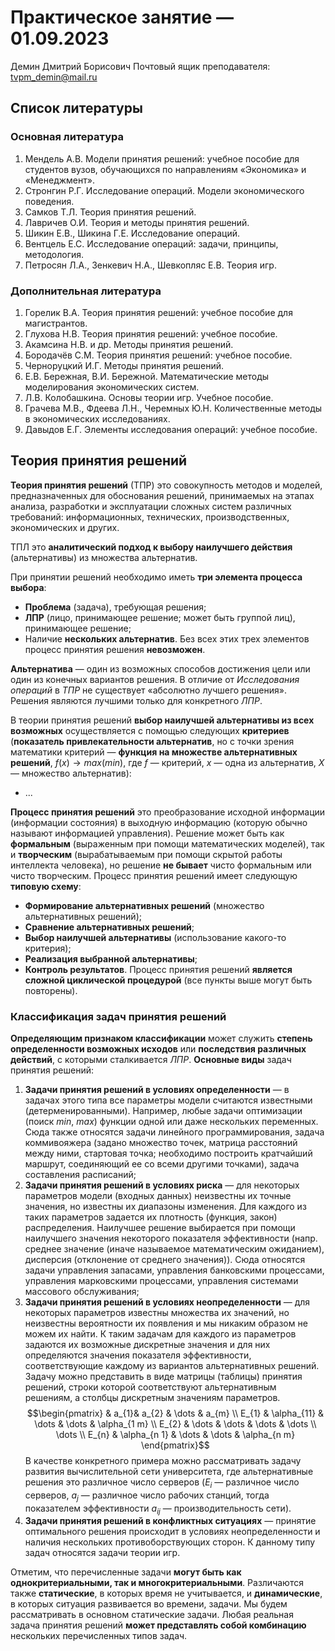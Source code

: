 # Практическое занятие — 01.09.2023
Демин Дмитрий Борисович
Почтовый ящик преподавателя: tvpm_demin@mail.ru
## Список литературы
### Основная литература

1. Мендель А.В. Модели принятия решений: учебное пособие для студентов вузов, обучающихся по направлениям «Экономика» и «Менеджмент».
2. Стронгин Р.Г. Исследование операций. Модели экономического поведения.
3. Самков Т.Л. Теория принятия решений.
4. Лавричев О.И. Теория и методы принятия решений.
5. Шикин Е.В., Шикина Г.Е. Исследование операций.
6. Вентцель Е.С. Исследование операций: задачи, принципы, методология.
7. Петросян Л.А., Зенкевич Н.А., Шевкопляс Е.В. Теория игр.
### Дополнительная литература

1. Горелик В.А. Теория принятия решений: учебное пособие для магистрантов.
2. Глухова Н.В. Теория принятия решений: учебное пособие.
3. Акамсина Н.В. и др. Методы принятия решений.
4. Бородачёв С.М. Теория принятия решений: учебное пособие.
5. Черноруцкий И.Г. Методы принятия решений.
6. Е.В. Бережная, В.И. Бережной. Математические методы моделирования экономических систем.
7. Л.В. Колобашкина. Основы теории игр. Учебное пособие.
8. Грачева М.В., Фдеева Л.Н., Черемных Ю.Н. Количественные методы в экономических исследованиях.
9. Давыдов Е.Г. Элементы исследования операций: учебное пособие.
## Теория принятия решений

**Теория принятия решений** (ТПР) это совокупность методов и моделей, предназначенных для обоснования решений, принимаемых на этапах анализа, разработки и эксплуатации сложных систем различных требований: информационных, технических, производственных, экономических и других.

ТПЛ это **аналитический подход к выбору наилучшего действия** (альтернативы) из множества альтернатив.

При принятии решений необходимо иметь **три элемента процесса выбора**:
* **Проблема** (задача), требующая решения;
* **ЛПР** (лицо, принимающее решение; может быть группой лиц), принимающее решение;
* Наличие **нескольких альтернатив**.
Без всех этих трех элементов процесс принятия решения **невозможен**.

**Альтернатива** — один из возможных способов достижения цели или один из конечных вариантов решения.
В отличие от *Исследования операций* в *ТПР* не существует «абсолютно лучшего решения». Решения являются лучшими только для конкретного *ЛПР*.

В теории принятия решений **выбор наилучшей альтернативы из всех возможных** осуществляется с помощью следующих **критериев** (**показатель привлекательности альтернатив**, но с точки зрения математики критерий — **функция на множестве альтернативных решений**, $f(x) \to max(min)$, где $f$ — критерий, $x$ — одна из альтернатив, $X$ — множество альтернатив):
* ...

**Процесс принятия решений** это преобразование исходной информации (информации состояния) в выходную информацию (которую обычно называют информацией управления).
Решение может быть как **формальным** (выраженным при помощи математических моделей), так и **творческим** (вырабатываемым при помощи скрытой работы интеллекта человека), но решение **не бывает** чисто формальным или чисто творческим.
Процесс принятия решений имеет следующую **типовую схему**:
* **Формирование альтернативных решений** (множество альтернативных решений);
* **Сравнение альтернативных решений**;
* **Выбор наилучшей альтернативы** (использование какого-то критерия);
* **Реализация выбранной альтернативы**;
* **Контроль результатов**.
Процесс принятия решений **является сложной циклической процедурой** (все пункты выше могут быть повторены).
### Классификация задач принятия решений

**Определяющим признаком классификации** может служить **степень определенности возможных исходов** или **последствия различных действий**, с которыми сталкивается *ЛПР*.
**Основные виды** задач принятия решений:
1. **Задачи принятия решений в условиях определенности** — в задачах этого типа все параметры модели считаются известными (детерменированными). Например, любые задачи оптимизации (поиск $min$, $max$) функции одной или даже нескольких переменных. Сюда также относятся задачи линейного программирования, задача коммивояжера (задано множество точек, матрица расстояний между ними, стартовая точка; необходимо построить кратчайший маршрут, соединяющий ее со всеми другими точками), задача составления расписаний;
2. **Задачи принятия решений в условиях риска** — для некоторых параметров модели (входных данных) неизвестны их точные значения, но известны их диапазоны изменения. Для каждого из таких параметров задается их плотность (функция, закон) распределения. Наилучшее решение выбирается при помощи наилучшего значения некоторого показателя эффективности (напр. среднее значение (иначе называемое математическим ожиданием), дисперсия (отклонение от среднего значения)). Сюда относятся задачи управления запасами, управления банковскими процессами, управления марковскими процессами, управления системами массового обслуживания;
3. **Задачи принятия решений в условиях неопределенности** — для некоторых параметров известны множества их значений, но неизвестны вероятности их появления и мы никаким образом не можем их найти. К таким задачам для каждого из параметров задаются их возможные дискретные значения и для них определяются значения показателя эффективности, соответствующие каждому из вариантов альтернативных решений. Задачу можно представить в виде матрицы (таблицы) принятия решений, строки которой соответствуют альтернативным решениям, а столбцы дискретным значениям параметров. $$\begin{pmatrix} & a_{1}& a_{2} & \dots & a_{m} \\ E_{1} & \alpha_{11} & \dots & \dots & \alpha_{1 m}  \\ E_{2} & \dots & \dots & \dots & \dots  \\ \dots  \\ E_{n} & \alpha_{n 1} & \dots & \dots & \alpha_{n m} \end{pmatrix}$$В качестве конкретного примера можно рассматривать задачу развития вычислительной сети университета, где альтернативные решения это различное число серверов ($E_i$ — различное число серверов, $a_{j}$ — различное число рабочих станций, тогда показателем эффективности $a_{i j}$ — производительность сети).
4. **Задачи принятия решений в конфликтных ситуациях** — принятие оптимального решения происходит в условиях неопределенности и наличия нескольких противоборствующих сторон. К данному типу задач относятся задачи теории игр.

Отметим, что перечисленные задачи **могут быть как однокритериальными, так и многокритериальными**. Различаются также **статические**, в которых время не учитывается, и **динамические**, в которых ситуация развивается во времени, задачи. Мы будем рассматривать в основном статические задачи. Любая реальная задача принятия решений **может представлять собой комбинацию** нескольких перечисленных типов задач.